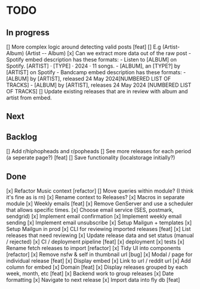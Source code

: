 # TODO

## In progress

[] More complex logic around detecting valid posts [feat]
    [] E.g (Artist- Album) (Artist -- Album)
    [x] Can we extract more data out of the raw post
     - Spotify embed description has these formats: 
       - Listen to [ALBUM] on Spotify. [ARTIST] · [TYPE] · 2024 · 11 songs.
       - [ALBUM], an [TYPE?] by [ARTIST] on Spotify
     - Bandcamp embed description has these formats: 
        - [ALBUM] by [ARTIST], released 24 May 2024[NUMBERED LIST OF TRACKS]
        - [ALBUM] by [ARTIST], releases 24 May 2024 [NUMBERED LIST OF TRACKS]
    [] Update existing releases that are in review with album and artist from embed.


## Next

## Backlog

[] Add r/hiphopheads and r/popheads
[] See more releases for each period (a seperate page?) [feat]
[] Save functionality (localstorage initially?)

## Done

[x] Refactor Music context [refactor]
    [] Move queries within module? (I think it's fine as is rn)
    [x] Rename context to Releases?
    [x] Macros in separate module
[x] Weekly emails [feat]
    [x] Remove GenServer and use a scheduler that allows specific times.
    [x] Choose email service (SES, postmark, sendgrid)
    [x] Implement email confirmation
    [x] Implement weekly email sending 
    [x] Implement email unsubscribe
    [x] Setup Mailgun + templates
    [x] Setup Mailgun in prod
[x] CLI for reviewing imported releases [feat]
    [x] List releases that need reviewing
    [x] Update release data and set status (manual / rejected)
[x] CI / deployment pipeline [feat]
    [x] deployment
    [x] tests
[x] Rename fetch releases to import [refactor]
[x] Tidy UI into components [refactor]
[x] Remove nsfw & self in thumbnail url [bug]
[x] Modal / page for individual release [feat]
    [x] Display embed
    [x] Link to url / reddit url
    [x] Add column for embed
[x] Domain [feat]
[x] Display releases grouped by each week, month, etc [feat]
    [x] Backend work to group releases
    [x] Date formatting
    [x] Navigate to next release
[x] Import data into fly db [feat]
